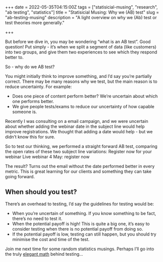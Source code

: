 +++
date = 2022-05-35T04:15:00Z
tags = ["statisicial-musing", "research", "ab testing", "statistics"]
title = "Statisicial Musing: Why we (AB) test"
slug = "ab-testing-musing"
description = "A light overview on why we (Ab) test or test theories more generally."

+++

But before we dive in, you may be wondering “what is an AB test”. Good question! Put simply - it’s when we split a segment of data (like customers) into two groups, and give them two experiences to see which they respond better to. 

So - why do we AB test?

You might initially think to improve something, and I’d say you’re partially correct. There may be many reasons why we test, but the main reason is to reduce uncertainty. For example:

* Does one piece of content perform better? We’re uncertain about which one performs better.
* We give people tests/exams to reduce our uncertainty of how capable someone is.

Recently I was consulting on a email campaign, and we were uncertain about whether adding the webinar date in the subject line would help improve registrations. We thought that adding a date would help - but we didn’t know this for sure.

So to test our thinking, we performed a straight forward AB test, comparing the open rates of these two subject line variations:
Register now for your webinar
Live webinar 4 May: register now

The result? Turns out the email without the date performed better in every metric. This is great learning for our clients and something they can take going forward.

## When should you test?

There’s an overhead to testing, I’d say the guidelines for testing would be:

* When you’re uncertain of something. If you know something to be fact, there’s no need to test it.
* When the potential payoff is high! This is quite a big one, it’s easy to consider testing when there is no potential payoff from doing so.
* If the potential payoff is low, testing can still happen, but you should try minimise the cost and time of the test.

Join me next time for some random statistics musings. Perhaps I’ll go into the truly [elegant math](/posts/bayesian-ab-testing-pyro/) behind testing…
